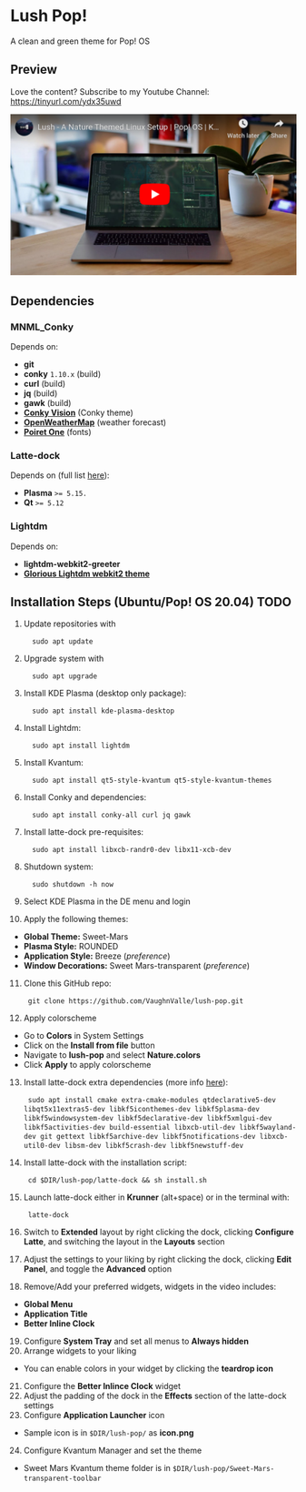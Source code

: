# Lush Pop!
A clean and green theme for Pop! OS

## Preview
Love the content? Subscribe to my Youtube Channel: https://tinyurl.com/ydx35uwd 

[![Lush - A Nature Themed Linux Setup](https://github.com/VaughnValle/demo/blob/master/LUSH.png)](http://www.youtube.com/watch?v=URae0PTtJXE "")

## Dependencies
### MNML_Conky
Depends on:
* __git__
* __conky__ ```1.10.x``` (build)
* __curl__ (build)
* __jq__ (build)
* __gawk__ (build)
* __[Conky Vision](https://github.com/zagortenay333/conky-Vision)__ (Conky theme)
* __[OpenWeatherMap](http://openweathermap.org)__ (weather forecast) 
* __[Poiret One](https://fonts.google.com/specimen/Poiret+One)__ (fonts)

### Latte-dock
Depends on (full list [here](https://github.com/KDE/latte-dock#requirements)):
* __Plasma__ ```>= 5.15.```
* __Qt__ ```>= 5.12```

### Lightdm
Depends on:
* __lightdm-webkit2-greeter__
* __[Glorious Lightdm webkit2 theme](https://github.com/manilarome/lightdm-webkit2-theme-glorious)__

## Installation Steps (Ubuntu/Pop! OS 20.04) TODO
1. Update repositories with 

		 sudo apt update
2. Upgrade system with 

		 sudo apt upgrade
3. Install KDE Plasma (desktop only package):

		 sudo apt install kde-plasma-desktop
4. Install Lightdm:

		 sudo apt install lightdm
5. Install Kvantum:

		 sudo apt install qt5-style-kvantum qt5-style-kvantum-themes
6. Install Conky and dependencies:

		 sudo apt install conky-all curl jq gawk
7. Install latte-dock pre-requisites:

		 sudo apt install libxcb-randr0-dev libx11-xcb-dev
8. Shutdown system:

		 sudo shutdown -h now
9. Select KDE Plasma in the DE menu and login
10. Apply the following themes:
* __Global Theme:__ Sweet-Mars
* __Plasma Style:__ ROUNDED
* __Application Style:__ Breeze (_preference_)
* __Window Decorations:__ Sweet Mars-transparent (_preference_)
11. Clone this GitHub repo:

		 git clone https://github.com/VaughnValle/lush-pop.git
12. Apply colorscheme
* Go to __Colors__ in System Settings
* Click on the __Install from file__ button
* Navigate to __lush-pop__ and select __Nature.colors__
* Click __Apply__ to apply colorscheme
13. Install latte-dock extra dependencies (more info [here](https://github.com/KDE/latte-dock/blob/master/INSTALLATION.md_)):

		 sudo apt install cmake extra-cmake-modules qtdeclarative5-dev libqt5x11extras5-dev libkf5iconthemes-dev libkf5plasma-dev libkf5windowsystem-dev libkf5declarative-dev libkf5xmlgui-dev libkf5activities-dev build-essential libxcb-util-dev libkf5wayland-dev git gettext libkf5archive-dev libkf5notifications-dev libxcb-util0-dev libsm-dev libkf5crash-dev libkf5newstuff-dev
14. Install latte-dock with the installation script:

		 cd $DIR/lush-pop/latte-dock && sh install.sh
15. Launch latte-dock either in __Krunner__ (alt+space) or in the terminal with:

		 latte-dock
16. Switch to __Extended__ layout by right clicking the dock, clicking __Configure Latte__, and switching the layout in the __Layouts__ section
17. Adjust the settings to your liking by right clicking the dock, clicking __Edit Panel__, and toggle the __Advanced__ option
18. Remove/Add your preferred widgets, widgets in the video includes:
* __Global Menu__
* __Application Title__
* __Better Inline Clock__
19. Configure __System Tray__ and set all menus to __Always hidden__
20. Arrange widgets to your liking
* You can enable colors in your widget by clicking the __teardrop icon__ 
21. Configure the __Better Inlince Clock__ widget
22. Adjust the padding of the dock in the __Effects__ section of the latte-dock settings
23. Configure __Application Launcher__ icon
* Sample icon is in ```$DIR/lush-pop/``` as __icon.png__
24. Configure Kvantum Manager and set the theme
* Sweet Mars Kvantum theme folder is in ```$DIR/lush-pop/Sweet-Mars-transparent-toolbar```

